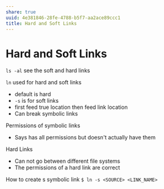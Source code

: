 ```yaml
---
share: true
uuid: 4e381846-28fe-4788-b5f7-aa2ace89ccc1
title: Hard and Soft Links
---
```

# Hard and Soft Links
`ls -al` see the soft and hard links

`ln` used for hard and soft links

*   default is hard
*   `-s` is for soft links
*   first feed true location then feed link location
*   Can break symbolic links

Permissions of symbolic links

*   Says has all permissions but doesn't actually have them

Hard Links

*   Can not go between different file systems
*   The permissions of a hard link are correct

How to create s symbolic link `$ ln -s <SOURCE> <LINK_NAME>`